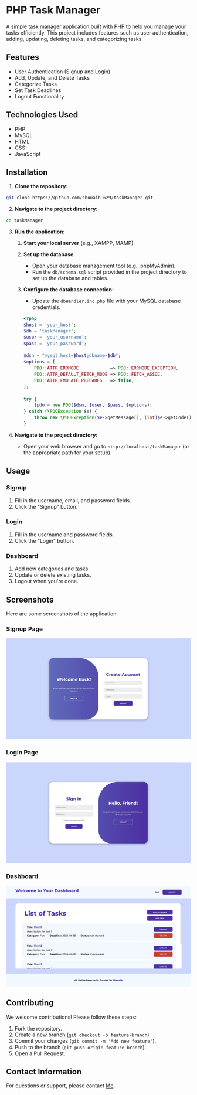 # PHP Task Manager

A simple task manager application built with PHP to help you manage your tasks efficiently. This project includes features such as user authentication, adding, updating, deleting tasks, and categorizing tasks.

## Features

- User Authentication (Signup and Login)
- Add, Update, and Delete Tasks
- Categorize Tasks
- Set Task Deadlines
- Logout Functionality

## Technologies Used

- PHP
- MySQL
- HTML
- CSS
- JavaScript

## Installation

1. **Clone the repository:**

```bash
git clone https://github.com/chouaib-629/taskManager.git
```

2. **Navigate to the project directory:**

```bash
cd taskManager
``` 

3. **Run the application:**

    1. **Start your local server** (e.g., XAMPP, MAMP).
    2. **Set up the database**:
        - Open your database management tool (e.g., phpMyAdmin).
        - Run the `db/schema.sql` script provided in the project directory to set up the database and tables.
    3. **Configure the database connection:**
        - Update the `dbHandler.inc.php` file with your MySQL database credentials.

        ```php
        <?php
        $host = 'your_host';
        $db = 'taskManager';
        $user = 'your_username';
        $pass = 'your_password';

        $dsn = "mysql:host=$host;dbname=$db";
        $options = [
            PDO::ATTR_ERRMODE            => PDO::ERRMODE_EXCEPTION,
            PDO::ATTR_DEFAULT_FETCH_MODE => PDO::FETCH_ASSOC,
            PDO::ATTR_EMULATE_PREPARES   => false,
        ];

        try {
            $pdo = new PDO($dsn, $user, $pass, $options);
        } catch (\PDOException $e) {
            throw new \PDOException($e->getMessage(), (int)$e->getCode());
        }
        ```
4. **Navigate to the project directory:** 
    - Open your web browser and go to `http://localhost/taskManager` (or the appropriate path for your setup).

## Usage

### Signup

1. Fill in the username, email, and password fields.
2. Click the "Signup" button.

### Login

1. Fill in the username and password fields.
2. Click the "Login" button.

### Dashboard

1. Add new categories and tasks.
2. Update or delete existing tasks.
3. Logout when you're done.

## Screenshots

Here are some screenshots of the application:

### Signup Page
![Signup Page](screenshots/signup.png)

### Login Page
![Login Page](screenshots/login.png)

### Dashboard
![Dashboard](screenshots/dashboard.png)

## Contributing

We welcome contributions! Please follow these steps:

1. Fork the repository.
2. Create a new branch (`git checkout -b feature-branch`).
3. Commit your changes (`git commit -m 'Add new feature'`).
4. Push to the branch (`git push origin feature-branch`).
5. Open a Pull Request.

## Contact Information

For questions or support, please contact [Me](mailto:chouaiba629@gmail.com).
